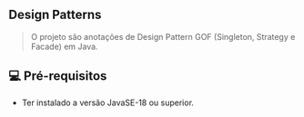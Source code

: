 ## Design Patterns

> O projeto são anotações de Design Pattern GOF (Singleton, Strategy e Facade) em Java.

## 💻 Pré-requisitos
* Ter instalado a versão JavaSE-18 ou superior.
